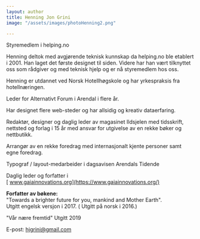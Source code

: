 ```yaml
---
layout: author
title: Henning Jon Grini
image: "/assets/images/photoHenning2.png"

---
```

Styremedlem i helping.no

Henning deltok med avgjørende teknisk kunnskap da helping.no ble etablert i 2001. Han laget det første designet til siden. Videre har han vært tilknyttet oss som rådgiver og med teknisk hjelp og er nå styremedlem hos oss.

Henning er utdannet ved Norsk Hotellhøgskole og har yrkespraksis fra hotellnæringen.

Leder for Alternativt Forum i Arendal i flere år.

Har designet flere web-steder og har allsidig og kreativ dataerfaring.

Redaktør, designer og daglig leder av magasinet Ildsjelen med tidsskrift, nettsted og forlag i 15 år med ansvar for utgivelse av en rekke bøker og nettbutikk.

Arrangør av en rekke foredrag med internasjonalt kjente personer samt egne foredrag.

Typograf / layout-medarbeider i dagsavisen Arendals Tidende

Daglig leder og forfatter i  
[ www.gaiainnovations.org](https://www.gaiainnovations.org/)

**Forfatter av bøkene:**  
"Towards a brighter future for you, mankind and Mother Earth".  
Utgitt engelsk versjon i 2017. ( Utgitt på norsk i 2016.)

"Vår nære fremtid" Utgitt 2019

E-post: [hjgrini@gmail.com](mailto:hjgrini@online.no)